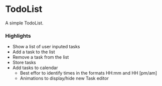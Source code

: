 # TodoList
A simple TodoList.

### Highlights
- Show a list of user inputed tasks
- Add a task to the list
- Remove a task from the list
- Store tasks
- Add tasks to calendar
  - Best effor to identify times in the formats HH:mm and HH [pm/am]
  - Animations to display/hide new Task editor



